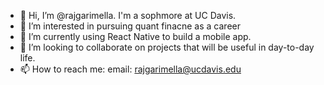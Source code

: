 - 👋 Hi, I’m @rajgarimella. I'm a sophmore at UC Davis.
- 👀 I’m interested in pursuing quant finacne as a career
- 🌱 I’m currently using React Native to build a mobile app.
- 💞️ I’m looking to collaborate on projects that will be useful in day-to-day life.
- 📫 How to reach me: email: rajgarimella@ucdavis.edu

<!---
rajgarimella/rajgarimella is a ✨ special ✨ repository because its `README.md` (this file) appears on your GitHub profile.
You can click the Preview link to take a look at your changes.
--->
